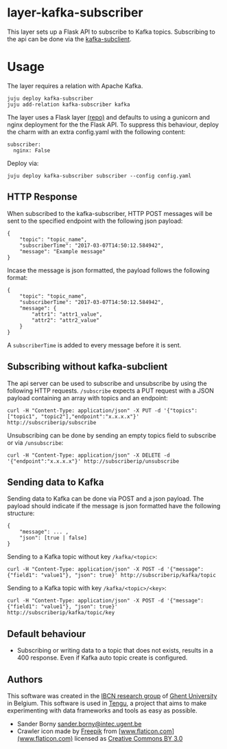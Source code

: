 # layer-kafka-subscriber
This layer sets up a Flask API to subscribe to Kafka topics. Subscribing to the api can be done via the [kafka-subclient](https://github.com/IBCNServices/layer-kafka-subclient).

# Usage
The layer requires a relation with Apache Kafka.
```
juju deploy kafka-subscriber
juju add-relation kafka-subscriber kafka
```

The layer uses a Flask layer [(repo)](https://github.com/IBCNServices/layer-flask) and defaults to using a gunicorn and nginx deployment for the the Flask API. To suppress this behaviour, deploy the charm with an extra config.yaml with the following content:

```
subscriber:
  nginx: False
```
Deploy via:
```
juju deploy kafka-subscriber subscriber --config config.yaml
```


## HTTP Response
When subscribed to the kafka-subscriber, HTTP POST messages will be sent to the specified endpoint with the following json payload:

```
{
	"topic": "topic_name",
	"subscriberTime": "2017-03-07T14:50:12.584942",
	"message": "Example message"
}
```
Incase the message is json formatted, the payload follows the following format:
```
{
	"topic": "topic_name",
	"subscriberTime": "2017-03-07T14:50:12.584942",
	"message": {
		"attr1": "attr1_value",
		"attr2": "attr2_value"
	}
}
```

A `subscriberTime` is added to every message before it is sent.

## Subscribing without kafka-subclient
The api server can be used to subscribe and unsubscribe by using the following HTTP requests.
`/subscribe` expects a PUT request with a JSON payload containing an array with topics and an endpoint:
```
curl -H "Content-Type: application/json" -X PUT -d '{"topics":["topic1", "topic2"],"endpoint":"x.x.x.x"}' http://subscriberip/subscribe
```
Unsubscribing can be done by sending an empty topics field to subscribe or via `/unsubscribe`:
```
curl -H "Content-Type: application/json" -X DELETE -d '{"endpoint":"x.x.x.x"}' http://subscriberip/unsubscribe
```

## Sending data to Kafka
Sending data to Kafka can be done via POST and a json payload. The payload should indicate if the message is json formatted have the following structure:
```
{
    "message": ... ,
    "json": [true | false]
}
```

Sending to a Kafka topic without key `/kafka/<topic>`:
```
curl -H "Content-Type: application/json" -X POST -d '{"message": {"field1": "value1"}, "json": true}' http://subscriberip/kafka/topic
```
Sending to a Kafka topic with key `/kafka/<topic>/<key>`:
```
curl -H "Content-Type: application/json" -X POST -d '{"message": {"field1": "value1"}, "json": true}' http://subscriberip/kafka/topic/key
```

## Default behaviour
- Subscribing or writing data to a topic that does not exists, results in a 400 response. Even if Kafka auto topic create is configured.


## Authors

This software was created in the [IBCN research group](https://www.ibcn.intec.ugent.be/) of [Ghent University](https://www.ugent.be/en) in Belgium. This software is used in [Tengu](http://tengu.intec.ugent.be), a project that aims to make experimenting with data frameworks and tools as easy as possible.

 - Sander Borny <sander.borny@intec.ugent.be>
 - Crawler icon made by [Freepik](http://www.freepik.com) from [www.flaticon.com](www.flaticon.com) licensed as [Creative Commons BY 3.0](http://creativecommons.org/licenses/by/3.0/)